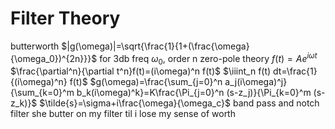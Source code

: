 # Filter Theory
butterworth
	$|g(\omega)|=\sqrt{\frac{1}{1+(\frac{\omega}{\omega_0})^{2n}}}$ for 3db freq $\omega_0$, order n
	zero-pole theory
		$f(t)=Ae^{i\omega t}$
		$\frac{\partial^n}{\partial t^n}f(t)=(i\omega)^n f(t)$
		$\iiint_n f(t) dt=\frac{1}{(i\omega)^n} f(t)$
		$g(\omega)=\frac{\sum_{j=0}^n a_j(i\omega)^j}{\sum_{k=0}^m b_k(i\omega)^k}=K\frac{\Pi_{j=0}^n (s-z_j)}{\Pi_{k=0}^m (s-z_k)}$
			$\tilde{s}=\sigma+i\frac{\omega}{\omega_c}$
		band pass and notch filter
she butter on my filter til i lose my sense of worth